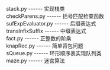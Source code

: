 stack.py ------ 实现栈类  
checkParens.py ------ 括号匹配检查函数  
sufExpEvaluator.py ------ 后缀表达式  
transInfixSuffix ------ 中缀表达式  
fact.py ------ 正整数的阶乘  
knapRec.py ------ 简单背包问题  
sQueue.py ------  环形顺序表实现队列类  
maze.py ------ 迷宫算法  

